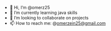 - 👋 Hi, I’m @omerz25
- 🌱 I’m currently learning java skills
- 💞️ I’m looking to collaborate on projects
- 📫 How to reach me: @omerzein25@gmail.com

<!---
omerz25/omerz25 is a ✨ special ✨ repository because its `README.md` (this file) appears on your GitHub profile.
You can click the Preview link to take a look at your changes.
--->
